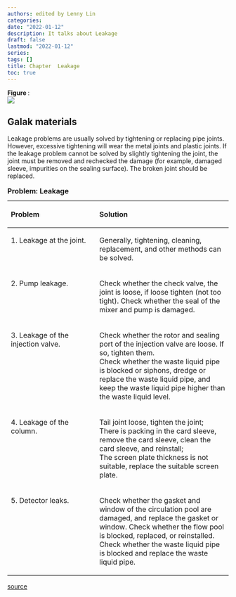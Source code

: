 ```yaml
---
authors: edited by Lenny Lin
categories: 
date: "2022-01-12"
description: It talks about Leakage
draft: false
lastmod: "2022-01-12"
series: 
tags: []
title: Chapter  Leakage
toc: true
---
```


<figcaption><b>Figure </b>: </figcaption>
<img src = "/docs/images/"/>



<!--more-->

## Galak materials

Leakage problems are usually solved by tightening or replacing pipe joints. However, excessive tightening will wear the metal joints and plastic joints. If the leakage problem cannot be solved by slightly tightening the joint, the joint must be removed and rechecked the damage (for example, damaged sleeve, impurities on the sealing surface). The broken joint should be replaced.  


<table style="width:100%;">
<caption style="text-align:left", align = "top"><b>Problem: Leakage</b></caption>
<colgroup><col style="width: 40%" /><col style="width: 60%" />
</colgroup>
<thead>
  <tr style="text-align:left" class="header">
    <th><p>Problem</p></th>
    <th><p>Solution</p></th>
  </tr>
</thead>
<tbody VALIGN=TOP>
  <tr  class="odd">
    <td><p>1. Leakage at the joint.
    </p></td>
    <td><p>Generally, tightening, cleaning, replacement, and other methods can be solved.
    </p></td>
  </tr>
  <tr class="even">
    <td><p>2. Pump leakage.
    </p></td>
    <td><p> Check whether the check valve, the joint is loose, if loose tighten (not too tight). Check whether the seal of the mixer and pump is damaged. 
    </p></td>
  </tr>
  <tr class="odd">
    <td><p>3. Leakage of the injection valve.
    </p></td>
    <td><p> Check whether the rotor and sealing port of the injection valve are loose. If so, tighten them.<br />  
Check whether the waste liquid pipe is blocked or siphons, dredge or replace the waste liquid pipe, and keep the waste liquid pipe higher than the waste liquid level.
    </p></td>
  </tr>
  <tr class="even">
    <td><p>4. Leakage of the column. </p></td>
    <td><p> Tail joint loose, tighten the joint;  <br />    
There is packing in the card sleeve, remove the card sleeve, clean the card sleeve, and reinstall;  <br />  
The screen plate thickness is not suitable, replace the suitable screen plate.  
    </p></td>
  </tr>
  <tr class="odd">
    <td><p>5. Detector leaks.</p></td>
    <td><p> Check whether the gasket and window of the circulation pool are damaged, and replace the gasket or window. Check whether the flow pool is blocked, replaced, or reinstalled. Check whether the waste liquid pipe is blocked and replace the waste liquid pipe.  
    </p></td>
  </tr>
</tbody>
</table>


[source](https://galaklc.com/common-problems-for-hplc-system/)

